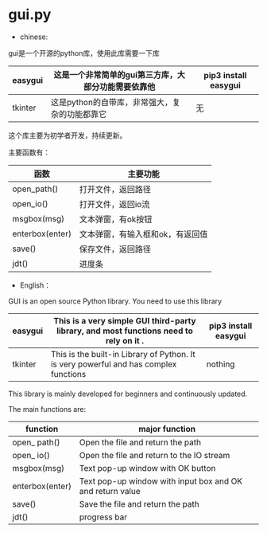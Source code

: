 # gui.py
- chinese:

gui是一个开源的python库，使用此库需要一下库

|easygui|这是一个非常简单的gui第三方库，大部分功能需要依靠他|pip3 install easygui|
|--|--|--|
|tkinter|这是python的自带库，非常强大，复杂的功能都靠它|无|

这个库主要为初学者开发，持续更新。

主要函数有：

|函数|主要功能|
|--|--|
|open_path()|打开文件，返回路径|
|open_io()|打开文件，返回io流|
|msgbox(msg)|文本弹窗，有ok按钮|
|enterbox(enter)|文本弹窗，有输入框和ok，有返回值|
|save()|保存文件，返回路径|
|jdt()|进度条|

- English：

GUI is an open source Python library. You need to use this library

|easygui |This is a very simple GUI third-party library, and most functions need to rely on it .|pip3 install easygui|
|--|--|--|
|tkinter |This is the built-in Library of Python. It is very powerful and has complex functions|nothing|

This library is mainly developed for beginners and continuously updated.

The main functions are:

|function|major function|
|--|--|
|open_ path() |Open the file and return the path  |
|open_ io() |Open the file and return to the IO stream  |
|msgbox(msg) |Text pop-up window with OK button |
|enterbox(enter) |Text pop-up window with input box and OK and return value  |
|save() |Save the file and return the path  |
|jdt() |progress bar|

